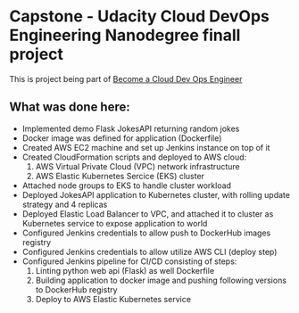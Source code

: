 # Capstone - Udacity Cloud DevOps Engineering Nanodegree finall project

This is project being part of [Become a Cloud Dev Ops Engineer](https://www.udacity.com/course/cloud-dev-ops-nanodegree--nd9991)

## What was done here: 

- Implemented demo Flask JokesAPI returning random jokes
- Docker image was defined for application (Dockerfile)
- Created AWS EC2 machine and set up Jenkins instance on top of it
- Created CloudFormation scripts and deployed to AWS cloud:
  1. AWS Virtual Private Cloud (VPC) network infrastructure
  2. AWS Elastic Kubernetes Sercice (EKS) cluster
- Attached node groups to EKS to handle cluster workload
- Deployed JokesAPI application to Kubernetes cluster, with rolling update strategy and 4 replicas
- Deployed Elastic Load Balancer to VPC, and attached it to cluster as Kubernetes service to expose application to world 
- Configured Jenkins credentials to allow push to DockerHub images registry
- Configured Jenkins credentials to allow utilize AWS CLI (deploy step)
- Configured Jenkins pipeline for CI/CD consisting of steps:
  1. Linting python web api (Flask) as well Dockerfile 
  2. Building application to docker image and pushing following versions to DockerHub registry
  3. Deploy to AWS Elastic Kubernetes service